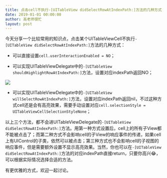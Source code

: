 ```yaml
---
title: 点击cell不执行-[UITableView didSelectRowAtIndexPath:]方法的几种方式
date: 2019-01-01 00:00:00
author: 高老师很忙
layout: post
---
```

今天分享一个比较常用的知识点，点击某个UITableViewCell不执行`-[UITableView didSelectRowAtIndexPath:]`方法的几种方式：

- 可以直接设置`cell.userInteractionEnabled = NO`；

- 可以实现UITableViewDelegate中的`-[UITableView shouldHighlightRowAtIndexPath:]`方法，设置对应indexPath返回NO；

![](https://github.com/awesome-tips/iOS-Tips/blob/master/images/2019/01/10-1.jpg?raw=true)
	
- 可以实现UITableViewDelegate中的`-[UITableView willSelectRowAtIndexPath:]`方法，设置对应indexPath返回nil，不过这种方式cell还是会有高亮效果，需要手动设置对应`cell.selectionStyle = UITableViewCellSelectionStyleNone`；


以上三个方法，都不会进UITableViewDelegate的`-[UITableView didSelectRowAtIndexPath:]`方法。用第一种方式设置后，cell上的所有子View都不能被点击了；而第二种方式不会影响cell的子View的响应事件的传递，如果cell上有UIControl的子类，依然可以被点击；第三种方式也不会影响cell的子视图的响应事件，但是需要额外设置不显示高亮效果。当然，你也可以在`-[UITableView didSelectRowAtIndexPath:]`方法的对应indexPath直接return，只要你高兴😂，可以根据实际情况选择合适的方法。

有更优雅的方式，欢迎一起讨论。
